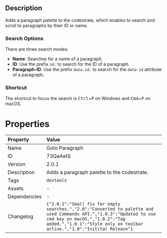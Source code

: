 <h2>Description</h2><p>Adds a paragraph palette to the codestrate, which enables to search and scroll to paragraphs by their ID or name.</p><h3>Search Options</h3><p>There are three search modes:</p><p><ul><li><b>Name</b>: Searches for a name of a paragraph.</li><li><b>ID</b>: Use the prefix <code>id:</code> to search for the ID of a paragraph.</li><li><b>Paragraph-ID</b>: Use the prefix <code>data-id:</code> to search for the <code>data-id</code> attribute of a paragraph.</li></ul></p><h3>Shortcut</h3><p>The shortcut to focus the search is <kbd>Ctrl</kbd>+<kbd>P</kbd> on Windows and <kbd>Cmd</kbd>+<kbd>P</kbd> on macOS.</p>

# Properties

| Property | Value |
| :--- | :--- |
| Name | Goto Paragraph |
| ID | 73QaAetS |
| Version | 2.0.1 |
| Description | Adds a paragraph palette to the codestrate. |
| Tags | `devtools` |
| Assets | - |
| Dependencies | - |
| Changelog | `{"2.0.1":"Small fix for empty searches.","2.0":"Converted to palette and used Commands API.","1.0.3":"Updated to use cmd key on macOS.","1.0.2":"Tag added.","1.0.1":"Style only on toolbar active.","1.0":"Initital Release"}` |